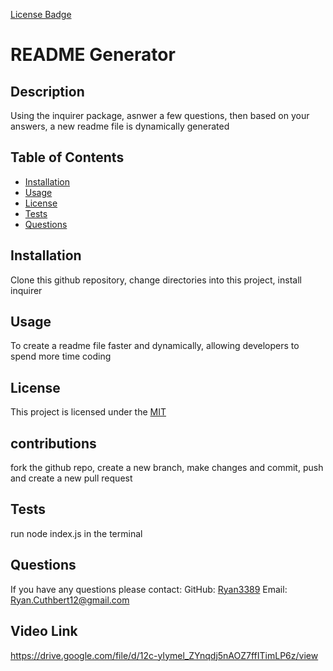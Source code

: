 
[License Badge](https://img.shields.io/badge/License-MIT-green.svg)

# README Generator

## Description
Using the inquirer package, asnwer a few questions, then based on your answers, a new readme file is dynamically generated

## Table of Contents
- [Installation](#installation)
- [Usage](#usage)
- [License](#license)
- [Tests](#tests)
- [Questions](#questions)


## Installation
Clone this github repository, change directories into this project, install inquirer


## Usage
To create a readme file faster and dynamically, allowing developers to spend more time coding


## License
This project is licensed under the [MIT](https://opensource.org/license/mit)


## contributions
fork the github repo, create a new branch, make changes and commit, push and create a new pull request


## Tests
run node index.js in the terminal


## Questions
If you have any questions please contact:
GitHub: [Ryan3389](https://github.com/Ryan3389)
Email: Ryan.Cuthbert12@gmail.com

## Video Link
https://drive.google.com/file/d/12c-yIymel_ZYnqdj5nAOZ7ffITimLP6z/view 
